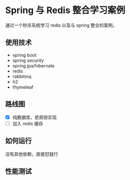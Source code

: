 # Spring 与 Redis 整合学习案例

通过一个秒杀系统学习 redis 以及与 spring 整合的案例。

## 使用技术

- spring boot
- spring security
- spring jpa/hibernate
- redis
- rabbitmq
- h2
- thymeleaf

## 路线图

- [X] 纯数据库，悲观锁实现
- [ ] 加入 redis 缓存
## 如何运行

没有其他依赖，直接怼就行

## 性能测试

